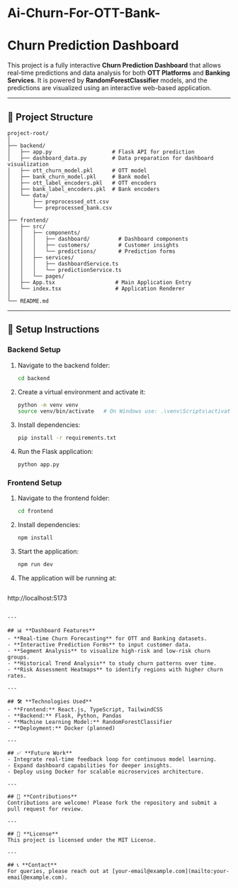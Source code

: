 # Ai-Churn-For-OTT-Bank-
# Churn Prediction Dashboard

This project is a fully interactive **Churn Prediction Dashboard** that allows real-time predictions and data analysis for both **OTT Platforms** and **Banking Services**. It is powered by **RandomForestClassifier** models, and the predictions are visualized using an interactive web-based application.

---

## 📌 **Project Structure**

```
project-root/
│
├── backend/
│   ├── app.py                   # Flask API for prediction
│   ├── dashboard_data.py        # Data preparation for dashboard visualization
│   ├── ott_churn_model.pkl      # OTT model
│   ├── bank_churn_model.pkl     # Bank model
│   ├── ott_label_encoders.pkl   # OTT encoders
│   ├── bank_label_encoders.pkl  # Bank encoders
│   └── data/
│       ├── preprocessed_ott.csv
│       └── preprocessed_bank.csv
│
├── frontend/
│   ├── src/
│   │   ├── components/
│   │   │   ├── dashboard/         # Dashboard components
│   │   │   ├── customers/         # Customer insights
│   │   │   └── predictions/       # Prediction forms
│   │   ├── services/
│   │   │   ├── dashboardService.ts
│   │   │   └── predictionService.ts
│   │   └── pages/
│   ├── App.tsx                   # Main Application Entry
│   └── index.tsx                 # Application Renderer
│
└── README.md
```

---

## 🚀 **Setup Instructions**

### **Backend Setup**
1. Navigate to the backend folder:
   ```bash
   cd backend
   ```
2. Create a virtual environment and activate it:
   ```bash
   python -m venv venv
   source venv/bin/activate   # On Windows use: .\venv\Scripts\activate
   ```
3. Install dependencies:
   ```bash
   pip install -r requirements.txt
   ```
4. Run the Flask application:
   ```bash
   python app.py
   ```

### **Frontend Setup**
1. Navigate to the frontend folder:
   ```bash
   cd frontend
   ```
2. Install dependencies:
   ```bash
   npm install
   ```
3. Start the application:
   ```bash
   npm run dev
   ```

4. The application will be running at:
   ```
http://localhost:5173
   ```

---

## 📊 **Dashboard Features**
- **Real-time Churn Forecasting** for OTT and Banking datasets.
- **Interactive Prediction Forms** to input customer data.
- **Segment Analysis** to visualize high-risk and low-risk churn groups.
- **Historical Trend Analysis** to study churn patterns over time.
- **Risk Assessment Heatmaps** to identify regions with higher churn rates.

---

## 🛠️ **Technologies Used**
- **Frontend:** React.js, TypeScript, TailwindCSS
- **Backend:** Flask, Python, Pandas
- **Machine Learning Model:** RandomForestClassifier
- **Deployment:** Docker (planned)

---

## ✅ **Future Work**
- Integrate real-time feedback loop for continuous model learning.
- Expand dashboard capabilities for deeper insights.
- Deploy using Docker for scalable microservices architecture.

---

## 🤝 **Contributions**
Contributions are welcome! Please fork the repository and submit a pull request for review.

---

## 📄 **License**
This project is licensed under the MIT License.

---

## 📞 **Contact**
For queries, please reach out at [your-email@example.com](mailto:your-email@example.com).
